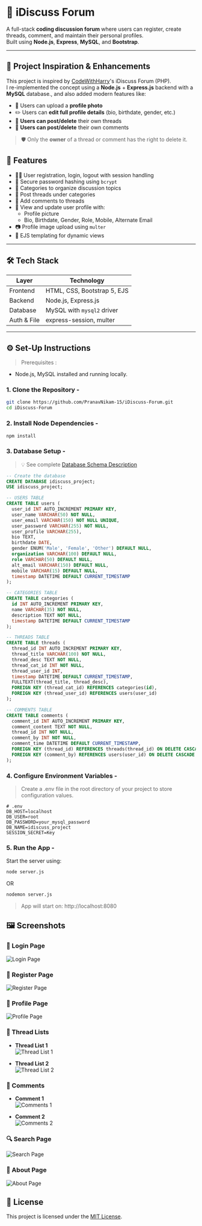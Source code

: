 # 🚀 iDiscuss Forum

A full-stack **coding discussion forum** where users can register, create threads, comment, and maintain their personal profiles.  
Built using **Node.js**, **Express**, **MySQL**, and **Bootstrap**.

---

## 📌 Project Inspiration & Enhancements

This project is inspired by [CodeWithHarry](https://www.youtube.com/c/CodeWithHarry)'s iDiscuss Forum (PHP).  
I re-implemented the concept using a **Node.js** + **Express.js** backend with a **MySQL** database., and also added modern features like:

- 🔐 Users can upload a **profile photo**
- ✏️ Users can **edit full profile details** (bio, birthdate, gender, etc.)
- 🧵 **Users can post/delete** their own threads
- 💬 **Users can post/delete** their own comments  
> 🛡️ Only the **owner** of a thread or comment has the right to delete it.

## 🚀 Features

- 🧑‍💻 User registration, login, logout with session handling
- 🔐 Secure password hashing using `bcrypt`
- 📂 Categories to organize discussion topics
- 🧵 Post threads under categories
- 💬 Add comments to threads
- 👤 View and update user profile with:
  - Profile picture
  - Bio, Birthdate, Gender, Role, Mobile, Alternate Email
- 📷 Profile image upload using `multer`
- 📃 EJS templating for dynamic views

---

## 🛠️ Tech Stack

| Layer       | Technology                         |
|-------------|-------------------------------------|
| Frontend    | HTML, CSS, Bootstrap 5, EJS         |
| Backend     | Node.js, Express.js                 |
| Database    | MySQL with `mysql2` driver          |
| Auth & File | express-session, multer             |

---

## ⚙️ Set-Up Instructions

> Prerequisites :

- Node.js, MySQL installed and running locally.

### 1. Clone the Repository -

```bash
git clone https://github.com/PranavNikam-15/iDiscuss-Forum.git
cd iDiscuss-Forum
```

### 2. Install Node Dependencies -

```bash
npm install
```

### 3. Database Setup -

> 💡 See complete [Database Schema Description](./database.md)

```sql
-- Create the database
CREATE DATABASE idiscuss_project;
USE idiscuss_project;

-- USERS TABLE
CREATE TABLE users (
  user_id INT AUTO_INCREMENT PRIMARY KEY,
  user_name VARCHAR(50) NOT NULL,
  user_email VARCHAR(150) NOT NULL UNIQUE,
  user_password VARCHAR(255) NOT NULL,
  user_profile VARCHAR(255),
  bio TEXT,
  birthdate DATE,
  gender ENUM('Male', 'Female', 'Other') DEFAULT NULL,
  organization VARCHAR(100) DEFAULT NULL,
  role VARCHAR(50) DEFAULT NULL,
  alt_email VARCHAR(150) DEFAULT NULL,
  mobile VARCHAR(15) DEFAULT NULL,
  timestamp DATETIME DEFAULT CURRENT_TIMESTAMP
);

-- CATEGORIES TABLE
CREATE TABLE categories (
  id INT AUTO_INCREMENT PRIMARY KEY,
  name VARCHAR(35) NOT NULL,
  description TEXT NOT NULL,
  timestamp DATETIME DEFAULT CURRENT_TIMESTAMP
);

-- THREADS TABLE
CREATE TABLE threads (
  thread_id INT AUTO_INCREMENT PRIMARY KEY,
  thread_title VARCHAR(100) NOT NULL,
  thread_desc TEXT NOT NULL,
  thread_cat_id INT NOT NULL,
  thread_user_id INT,
  timestamp DATETIME DEFAULT CURRENT_TIMESTAMP,
  FULLTEXT(thread_title, thread_desc),
  FOREIGN KEY (thread_cat_id) REFERENCES categories(id),
  FOREIGN KEY (thread_user_id) REFERENCES users(user_id)
);

-- COMMENTS TABLE
CREATE TABLE comments (
  comment_id INT AUTO_INCREMENT PRIMARY KEY,
  comment_content TEXT NOT NULL,
  thread_id INT NOT NULL,
  comment_by INT NOT NULL,
  comment_time DATETIME DEFAULT CURRENT_TIMESTAMP,
  FOREIGN KEY (thread_id) REFERENCES threads(thread_id) ON DELETE CASCADE,
  FOREIGN KEY (comment_by) REFERENCES users(user_id) ON DELETE CASCADE
);
```

### 4. Configure Environment Variables -

> Create a .env file in the root directory of your project to store configuration values.

```env
# .env
DB_HOST=localhost
DB_USER=root
DB_PASSWORD=your_mysql_password
DB_NAME=idiscuss_project
SESSION_SECRET=Key
```

### 5. Run the App -

Start the server using:

```bash
node server.js
```
OR

```bash
nodemon server.js
```
> App will start on: http://localhost:8080

## 🖼️ Screenshots

### 🔐 Login Page
![Login Page](images/Login_page.png)

### 📝 Register Page
![Register Page](images/Register_page.png)

### 👤 Profile Page
![Profile Page](images/Profile_page.png)

### 🧵 Thread Lists
- **Thread List 1**  
  ![Thread List 1](images/Threadlist_1.png)

- **Thread List 2**  
  ![Thread List 2](images/Threadlist_2.png)

### 💬 Comments
- **Comment 1**  
  ![Comments 1](images/Comments_1.png)

- **Comment 2**  
  ![Comments 2](images/Comment_2.png)

### 🔍 Search Page
![Search Page](images/Search_page.png)

### 📄 About Page
![About Page](images/About_page.png)

## 📄 License

This project is licensed under the [MIT License](./LICENSE).
